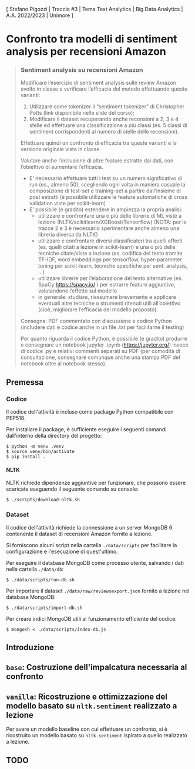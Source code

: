 [ Stefano Pigozzi | Traccia #3 | Tema Text Analytics | Big Data Analytics | A.A. 2022/2023 | Unimore ]

# Confronto tra modelli di sentiment analysis per recensioni Amazon

> ### Sentiment analysis su recensioni Amazon
>
> Modificare l’esercizio di sentiment analysis sulle review Amazon svolto in classe e verificare l’efficacia del metodo effettuando queste varianti:
>
> 1. Utilizzare come tokenizer il “sentiment tokenizer” di Christopher Potts (link disponibile nelle slide del corso);
> 2. Modificare il dataset recuperando anche recensioni a 2, 3 e 4 stelle ed effettuare una classificazione a più classi (es. 5 classi di sentiment corrispondenti al numero di stelle delle recensioni).
>
> Effettuare quindi un confronto di efficacia tra queste varianti e la versione originale vista in classe.
>
> Valutare anche l’inclusione di altre feature estratte dai dati, con l’obiettivo di aumentare l’efficacia.
>
> * E’ necessario effettuare tutti i test su un numero significativo di run (es., almeno 50), scegliendo ogni volta in maniera casuale la composizione di test-set e training-set a partire dall’insieme di post estratti (è possibile utilizzare le feature automatiche di cross validation viste per scikit-learn)
> * E’ possibile (e gradito) estendere in ampiezza la propria analisi:
>    * utilizzare e confrontare una o più delle librerie di ML viste a lezione (NLTK/scikitlearn/XGBoost/Tensorflow) (NOTA: per le tracce 2 e 3 è necessario sperimentare anche almeno una libreria diversa da NLTK)
>    * utilizzare e confrontare diversi classificatori tra quelli offerti (es. quelli citati a lezione in scikit-learn) e una o più delle tecniche citate/viste a lezione (es. codifica del testo tramite TF-IDF, word embeddings per tensorflow, hyper-parameter tuning per scikit-learn, tecniche specifiche per sent. analysis, …)
>    * utilizzare librerie per l’elaborazione del testo alternative (es. SpaCy https://spacy.io/ ) per estrarre feature aggiuntive, valutandone l’effetto sul modello
>    * in generale: studiare, riassumere brevemente e applicare eventuali altre tecniche o strumenti ritenuti utili all’obiettivo (cioè, migliorare l’efficacia del modello proposto).
>
> Consegna: PDF commentato con discussione e codice Python (includere dati e codice anche in un file .txt per facilitarne il testing)
>
> Per quanto riguarda il codice Python, è possibile (e gradito) produrre e consegnare un notebook jupyter .ipynb
> (https://jupyter.org/) invece di codice .py e relativi commenti separati su PDF (per comodità di consultazione,
> consegnare comunque anche una stampa PDF del notebook oltre al notebook stesso).

## Premessa

### Codice

Il codice dell'attività è incluso come package Python compatibile con PEP518.

Per installare il package, è sufficiente eseguire i seguenti comandi dall'interno della directory del progetto:

```console
$ python -m venv .venv
$ source venv/bin/activate
$ pip install .
```

#### NLTK

NLTK richiede dipendenze aggiuntive per funzionare, che possono essere scaricate eseguendo il seguente comando su console:

```console
$ ./scripts/download-nltk.sh
```

### Dataset

Il codice dell'attività richiede la connessione a un server MongoDB 6 contenente il dataset di recensioni Amazon fornito a lezione.

Si forniscono alcuni script nella cartella `./data/scripts` per facilitare la configurazione e l'esecuzione di quest'ultimo.

Per eseguire il database MongoDB come processo utente, salvando i dati nella cartella `./data/db`:

```console
$ ./data/scripts/run-db.sh
```

Per importare il dataset `./data/raw/reviewsexport.json` fornito a lezione nel database MongoDB:

```console
$ ./data/scripts/import-db.sh
```

Per creare indici MongoDB utili al funzionamento efficiente del codice:

```console
$ mongosh < ./data/scripts/index-db.js
```

## Introduzione

<!-- TODO -->

## `base`: Costruzione dell'impalcatura necessaria al confronto

<!-- TODO -->

## `vanilla`: Ricostruzione e ottimizzazione del modello basato su `nltk.sentiment` realizzato a lezione

Per avere un modello baseline con cui effettuare un confronto, si è ricostruito un modello basato su `nltk.sentiment` ispirato a quello realizzato a lezione.

<!-- TODO -->

## TODO
